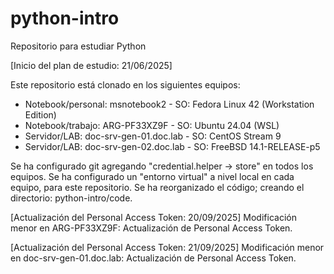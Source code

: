 # python-intro
Repositorio para estudiar Python

[Inicio del plan de estudio: 21/06/2025]

Este repositorio está clonado en los siguientes equipos: 
- Notebook/personal: msnotebook2 - SO: Fedora Linux 42 (Workstation Edition)
- Notebook/trabajo: ARG-PF33XZ9F - SO: Ubuntu 24.04 (WSL)
- Servidor/LAB: doc-srv-gen-01.doc.lab - SO: CentOS Stream 9
- Servidor/LAB: doc-srv-gen-02.doc.lab - SO: FreeBSD 14.1-RELEASE-p5

Se ha configurado git agregando "credential.helper -> store" en todos los equipos.
Se ha configurado un "entorno virtual" a nivel local en cada equipo, para este repositorio.
Se ha reorganizado el código; creando el directorio: python-intro/code.

[Actualización del Personal Access Token: 20/09/2025]
Modificación menor en ARG-PF33XZ9F: Actualización de Personal Access Token.

[Actualización del Personal Access Token: 21/09/2025]
Modificación menor en doc-srv-gen-01.doc.lab: Actualización de Personal Access Token.
